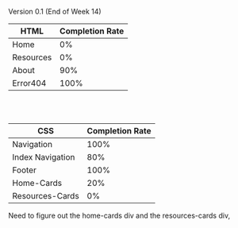 Version 0.1 (End of Week 14)

|HTML|Completion Rate|
|---|---|
|Home|0%|
|Resources|0%|
|About|90%|
|Error404|100%|
<br>
<br>

|CSS|Completion Rate|
|---|---|
|Navigation|100%|
|Index Navigation|80%|
|Footer|100%|
|Home-Cards|20%|
|Resources-Cards|0%|


Need to figure out the home-cards div and the resources-cards div, <br>